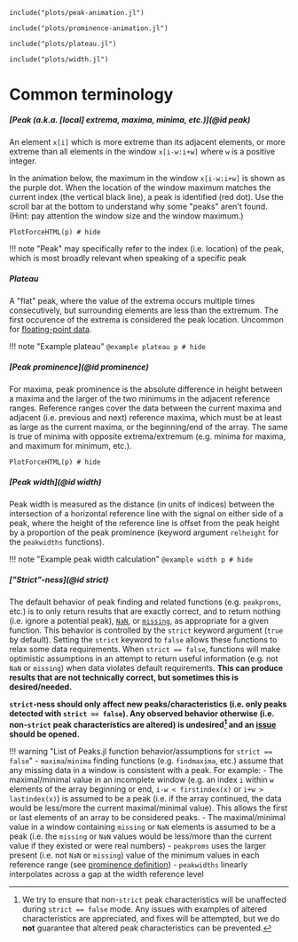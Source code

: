 ```@setup peak-animation
include("plots/peak-animation.jl")
```

```@setup prominence
include("plots/prominence-animation.jl")
```

```@setup plateau
include("plots/plateau.jl")
```

```@setup width
include("plots/width.jl")
```

# Common terminology

##### [Peak (a.k.a. [local] extrema, maxima, minima, etc.)](@id peak)

An element `x[i]` which is more extreme than its adjacent elements, or more extreme than all
elements in the window `x[i-w:i+w]` where `w` is a positive integer.

In the animation below, the maximum in the window `x[i-w:i+w]` is shown as the purple dot.
When the location of the window maximum matches the current index (the vertical black line),
a peak is identified (red dot). Use the scroll bar at the bottom to understand why some
"peaks" aren't found. (Hint: pay attention the window size and the window maximum.)

```@example peak-animation
PlotForceHTML(p) # hide
```

!!! note
    "Peak" may specifically refer to the index (i.e. location) of the peak, which is most
    broadly relevant when speaking of a specific peak

##### Plateau

A "flat" peak, where the value of the extrema occurs multiple times consecutively, but
surrounding elements are less than the extremum. The first occurence of the extrema is
considered the peak location. Uncommon for
[floating-point data](https://docs.julialang.org/en/v1/manual/integers-and-floating-point-numbers/#Floating-Point-Numbers).

!!! note "Example plateau"
    ```@example plateau
    p # hide
    ```

##### [Peak prominence](@id prominence)

For maxima, peak prominence is the absolute difference in height between a maxima and the
larger of the two minimums in the adjacent reference ranges. Reference ranges cover the data
between the current maxima and adjacent (i.e. previous and next) reference maxima, which
must be at least as large as the current maxima, or the beginning/end of the array. The same
is true of minima with opposite extrema/extremum (e.g. minima for maxima, and maximum for
minimum, etc.).

```@example prominence
PlotForceHTML(p) # hide
```

##### [Peak width](@id width)

Peak width is measured as the distance (in units of indices) between the intersection of a
horizontal reference line with the signal on either side of a peak, where the height of the
reference line is offset from the peak height by a proportion of the peak prominence
(keyword argument `relheight` for the `peakwidths` functions).

!!! note "Example peak width calculation"
    ```@example width
    p # hide
    ```

##### ["Strict"-ness](@id strict)

The default behavior of peak finding and related functions (e.g. `peakproms`, etc.) is to
only return results that are exactly correct, and to return nothing (i.e. ignore a potential
peak),
[`NaN`](https://docs.julialang.org/en/v1/manual/integers-and-floating-point-numbers/#Special-floating-point-values),
or [`missing`](https://docs.julialang.org/en/v1/manual/missing/), as appropriate for a given
function. This behavior is controlled by the `strict` keyword argument (`true` by default).
Setting the `strict` keyword to `false` allows these functions to relax some data
requirements. When `strict == false`, functions will make optimistic assumptions in an
attempt to return useful information (e.g. not `NaN` or `missing`) when data violates
default requirements. **This can produce results that are not technically correct, but
sometimes this is desired/needed.**

**`strict`-ness should only affect new peaks/characteristics (i.e. only peaks
detected with `strict == false`). Any observed behavior otherwise (i.e. non-`strict` peak
characteristics are altered) is undesired[^1] and an
[issue](https://github.com/halleysfifthinc/Peaks.jl/issues/new/choose) should be opened.**

[^1]: We try to ensure that non-`strict` peak characteristics will be
    unaffected during `strict == false` mode. Any issues with examples of altered
    characteristics are appreciated, and fixes will be attempted, but we do **not** guarantee
    that altered peak characteristics can be prevented.

!!! warning "List of Peaks.jl function behavior/assumptions for `strict == false`"
    - `maxima`/`minima` finding functions (e.g. `findmaxima`, etc.) assume that any missing
      data in a window is consistent with a peak. For example:
        - The maximal/minimal value in an incomplete window (e.g. an index `i` within `w`
          elements of the array beginning or end, `i-w < firstindex(x)` or `i+w >
          lastindex(x)`) is assumed to be a peak (i.e. if the array continued, the data
          would be less/more the current maximal/minimal value). This allows the first or
          last elements of an array to be considered peaks.
        - The maximal/minimal value in a window containing `missing` or `NaN` elements is
          assumed to be a peak (i.e. the `missing` or `NaN` values would be less/more than
          the current value if they existed or were real numbers)
    - `peakproms` uses the larger present (i.e. not `NaN` or `missing`) value of the minimum
      values in each reference range (see [prominence definition](#Peak-prominence))
    - `peakwidths` linearly interpolates across a gap at the width reference level


